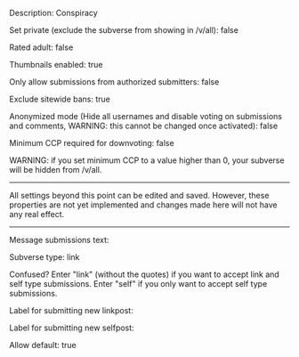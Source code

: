 Description: Conspiracy 

Set private (exclude the subverse from showing in /v/all): false

Rated adult: false

Thumbnails enabled: true

Only allow submissions from authorized submitters: false

Exclude sitewide bans: true

Anonymized mode (Hide all usernames and disable voting on submissions and comments, WARNING: this cannot be changed once activated): false

Minimum CCP required for downvoting: false

WARNING: if you set minimum CCP to a value higher than 0, your subverse will be hidden from /v/all.

---

All settings beyond this point can be edited and saved. However, these properties are not yet implemented and changes made here will not have any real effect.

---

Message submissions text: 

Subverse type: link

Confused? Enter "link" (without the quotes) if you want to accept link and self type submissions. Enter "self" if you only want to accept self type submissions.

Label for submitting new linkpost: 

Label for submitting new selfpost: 

Allow default: true
